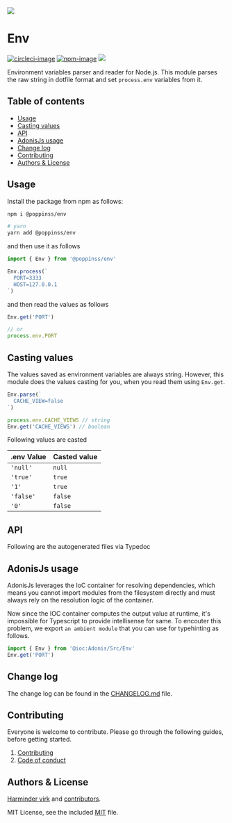 <img src="https://res.cloudinary.com/adonisjs/image/upload/q_100/v1557762307/poppinss_iftxlt.jpg" max-width="600px">

# Env
[![circleci-image]][circleci-url] [![npm-image]][npm-url] ![](https://img.shields.io/badge/Typescript-294E80.svg?style=for-the-badge&logo=typescript)

Environment variables parser and reader for Node.js. This module parses the raw string in dotfile format and set `process.env` variables from it.


<!-- START doctoc generated TOC please keep comment here to allow auto update -->
<!-- DON'T EDIT THIS SECTION, INSTEAD RE-RUN doctoc TO UPDATE -->
## Table of contents

- [Usage](#usage)
- [Casting values](#casting-values)
- [API](#api)
- [AdonisJs usage](#adonisjs-usage)
- [Change log](#change-log)
- [Contributing](#contributing)
- [Authors & License](#authors--license)

<!-- END doctoc generated TOC please keep comment here to allow auto update -->

## Usage
Install the package from npm as follows:

```sh
npm i @poppinss/env

# yarn
yarn add @poppinss/env
```

and then use it as follows

```ts
import { Env } from '@poppinss/env'

Env.process(`
  PORT=3333
  HOST=127.0.0.1
`)
```

and then read the values as follows

```ts
Env.get('PORT')

// or
process.env.PORT
```

## Casting values
The values saved as environment variables are always string. However, this module does the values casting for you, when you read them using `Env.get`.

```ts
Env.parse(`
  CACHE_VIEW=false
`)

process.env.CACHE_VIEWS // string
Env.get('CACHE_VIEWS') // boolean
```

Following values are casted

| .env Value | Casted value |
|------------|--------------|
| `'null'` | `null` |
| `'true'` | `true` |
| `'1'` | `true` |
| `'false'` | `false` |
| `'0'` | `false` |

## API
Following are the autogenerated files via Typedoc

## AdonisJs usage
AdonisJs leverages the IoC container for resolving dependencies, which means you cannot import modules from the filesystem directly and must always rely on the resolution logic of the container.

Now since the IOC container computes the output value at runtime, it's impossible for Typescript to provide intellisense for same. To encouter this problem, we export `an ambient module` that you can use for typehinting as follows.

```ts
import { Env } from '@ioc:Adonis/Src/Env'
Env.get('PORT')
```

## Change log

The change log can be found in the [CHANGELOG.md](CHANGELOG.md) file.

## Contributing

Everyone is welcome to contribute. Please go through the following guides, before getting started.

1. [Contributing](https://adonisjs.com/contributing)
2. [Code of conduct](https://adonisjs.com/code-of-conduct)

## Authors & License
[Harminder virk](https://github.com/thetutlage) and [contributors](https://github.com/poppinss/env/graphs/contributors).

MIT License, see the included [MIT](LICENSE.md) file.

[circleci-image]: https://img.shields.io/circleci/project/github/poppinss/env/master.svg?style=for-the-badge&logo=circleci
[circleci-url]: https://circleci.com/gh/poppinss/env "circleci"

[npm-image]: https://img.shields.io/npm/v/@poppinss/env.svg?style=for-the-badge&logo=npm
[npm-url]: https://npmjs.org/package/@poppinss/env "npm"
